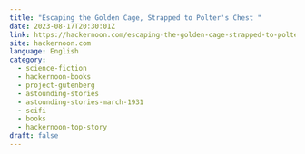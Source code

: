 ```yaml
---
title: "Escaping the Golden Cage, Strapped to Polter's Chest "
date: 2023-08-17T20:30:01Z
link: https://hackernoon.com/escaping-the-golden-cage-strapped-to-polters-chest?source=rss&utm_medium=RSS&utm_source=news.12bit.vn
site: hackernoon.com
language: English
category:
  - science-fiction
  - hackernoon-books
  - project-gutenberg
  - astounding-stories
  - astounding-stories-march-1931
  - scifi
  - books
  - hackernoon-top-story
draft: false
---
```


